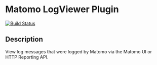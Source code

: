 # Matomo LogViewer Plugin

[![Build Status](https://travis-ci.org/matomo-org/plugin-LogViewer.svg?branch=4.x-dev)](https://travis-ci.org/matomo-org/plugin-LogViewer)

## Description

View log messages that were logged by Matomo via the Matomo UI or HTTP Reporting API.
